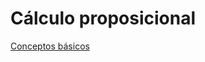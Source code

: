 # Cálculo proposicional

[Conceptos básicos](../slides/01.2-Logica.pdf)
<!--
[Expresiones lógicas, álgebra declarativa](../slides/01.3-Logica.pdf)
[Diseño de circuitos lógicos](../slides/01.4-DisenoLogico.pdf)
-->
